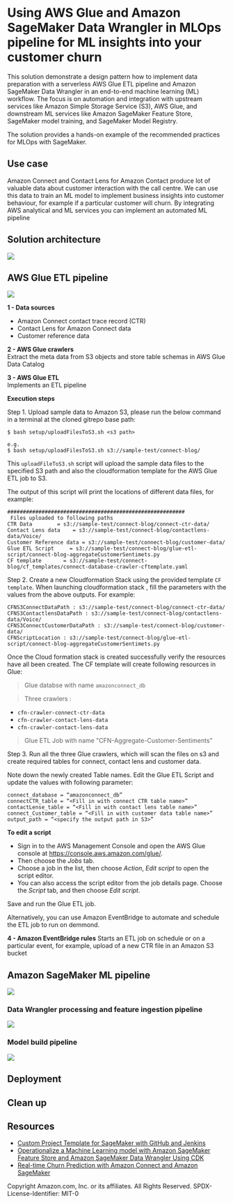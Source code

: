 # Using AWS Glue and Amazon SageMaker Data Wrangler in MLOps pipeline for ML insights into your customer churn

This solution demonstrate a design pattern how to implement data preparation with a serverless AWS Glue ETL pipeline and Amazon SageMaker Data Wrangler in an end-to-end machine learning (ML) workflow. The focus is on automation and integration with upstream services like Amazon Simple Storage Service (S3), AWS Glue, and downstream ML services like Amazon SageMaker Feature Store, SageMaker model training, and SageMaker Model Registry.

The solution provides a hands-on example of the recommended practices for MLOps with SageMaker.  

## Use case
Amazon Connect and Contact Lens for Amazon Contact produce lot of valuable data about customer interaction with the call centre. We can use this data to train an ML model to implement business insights into customer behaviour, for example if a particular customer will churn. By integrating AWS analytical and ML services you can implement an automated ML pipeline

## Solution architecture
![](design/solution-architecture-overview.drawio.svg)

## AWS Glue ETL pipeline
![](design/data-preprocessing-part.drawio.svg)

**1 - Data sources**  
- Amazon Connect contact trace record (CTR)
- Contact Lens for Amazon Connect data
- Customer reference data

**2 - AWS Glue crawlers**  
Extract the meta data from S3 objects and store table schemas in AWS Glue Data Catalog

**3 - AWS Glue ETL**  
Implements an ETL pipeline

**Execution steps**

Step 1. Upload sample data to Amazon S3, please run the below command in a terminal at the cloned gitrepo base path:
```
$ bash setup/uploadFilesToS3.sh <s3 path>

e.g.
$ bash setup/uploadFilesToS3.sh s3://sample-test/connect-blog/
```
This `uploadFileToS3.sh` script will upload the sample data files to the specified S3 path and also the cloudformation template for the AWS Glue ETL job to S3. 

The output of this script will print the locations of different data files, for example:
```
#########################################################
 Files uploaded to following paths
CTR Data        = s3://sample-test/connect-blog/connect-ctr-data/
Contact Lens data    = s3://sample-test/connect-blog/contactlens-data/Voice/
Customer Reference data = s3://sample-test/connect-blog/customer-data/
Glue ETL Script     = s3://sample-test/connect-blog/glue-etl-script/connect-blog-aggregateCustomerSentimets.py
CF template       = s3://sample-test/connect-blog/cf_templates/connect-database-crawler-cftemplate.yaml
```

Step 2. Create a new Cloudformation Stack using the provided template `CF template`. When launching cloudformation stack , fill the parameters with the values from the above outputs. For example:
```
CFNS3ConnectDataPath : s3://sample-test/connect-blog/connect-ctr-data/
CFNS3ContactlensDataPath : s3://sample-test/connect-blog/contactlens-data/Voice/
CFNS3ConnectCustomerDataPath : s3://sample-test/connect-blog/customer-data/
CFNScriptLocation : s3://sample-test/connect-blog/glue-etl-script/connect-blog-aggregateCustomerSentimets.py
```

Once the Cloud formation stack is created successfully verify the resources have all been created. The CF template will create following resources in Glue:

> Glue databse with name `amazonconnect_db`

> Three crawlers :
- `cfn-crawler-connect-ctr-data`
- `cfn-crawler-contact-lens-data`
- `cfn-crawler-contact-lens-data`
  
> Glue ETL Job  with name "CFN-Aggregate-Customer-Sentiments" 

Step 3. Run all the three Glue crawlers, which will scan the files on s3 and create required tables for connect, contact lens and customer data.

Note down the newly created Table names. Edit the Glue ETL Script and update the values with following parameter:
```
connect_database = “amazonconnect_db”
connectCTR_table = “<Fill in with connect CTR table name>”
contactLense_table = “<Fill in with contact lens table name>”
connect_Customer_table = “<Fill in with customer data table name>”
output_path = “<specify the output path in S3>”
```

**To edit a script**

- Sign in to the AWS Management Console and open the AWS Glue console at https://console.aws.amazon.com/glue/.
- Then choose the *Jobs* tab.
- Choose a job in the list, then choose *Action*, *Edit script* to open the script editor.
- You can also access the script editor from the job details page. Choose the *Script* tab, and then choose *Edit script*.
  
Save and run the Glue ETL job.

Alternatively, you can use Amazon EventBridge to automate and schedule the ETL job to run on demmond.

**4 - Amazon EventBridge rules**
Starts an ETL job on schedule or on a particular event, for example, upload of a new CTR file in an Amazon S3 bucket

## Amazon SageMaker ML pipeline
![](design/ml-part.drawio.svg)

### Data Wrangler processing and feature ingestion pipeline
![](img/feature-ingestion-pipeline.png)

### Model build pipeline
![](img/model-build-pipeline.png)

## Deployment

## Clean up

## Resources
- [Custom Project Template for SageMaker with GitHub and Jenkins](https://github.com/aws-samples/amazon-sagemaker-workshop-analytics-machine-learning/tree/main/5.%20MLOps%20SageMaker%20Project)
- [Operationalize a Machine Learning model with Amazon SageMaker Feature Store and Amazon SageMaker Data Wrangler Using CDK](https://github.com/aws-samples/amazon-sagemaker-mlops-with-featurestore-and-datawrangler)
- [Real-time Churn Prediction with Amazon Connect and Amazon SageMaker](https://github.com/aws-samples/real-time-churn-prediction-with-amazon-connect-and-amazon-sagemaker)

Copyright Amazon.com, Inc. or its affiliates. All Rights Reserved.
SPDX-License-Identifier: MIT-0



